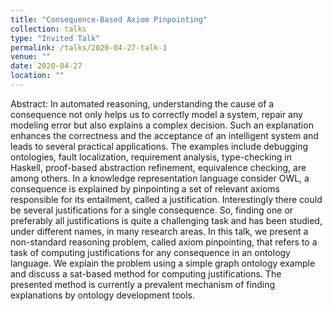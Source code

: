 ```yaml
---
title: "Consequence-Based Axiom Pinpointing"
collection: talks
type: "Invited Talk"
permalink: /talks/2020-04-27-talk-1
venue: ""
date: 2020-04-27
location: ""
---
```


Abstract: In automated reasoning, understanding the cause of a consequence not only helps us to correctly model a system, repair any modeling error but also explains a complex decision. Such an explanation enhances the correctness and the acceptance of an intelligent system and leads to several practical applications. The examples include debugging ontologies, fault localization, requirement analysis, type-checking in Haskell, proof-based abstraction refinement, equivalence checking, are among others.
In a knowledge representation language consider OWL, a consequence is explained by pinpointing a set of relevant axioms responsible for its entailment, called a justification. Interestingly there could be several justifications for a single consequence. So, finding one or preferably all justifications is quite a challenging task and has been studied, under different names, in many research areas. In this talk, we present a non-standard reasoning problem, called axiom pinpointing, that refers to a task of computing justifications for any consequence in an ontology language. We explain the problem using a simple graph ontology example and discuss a sat-based method for computing justifications. The presented method is currently a prevalent mechanism of finding explanations by ontology development tools.



